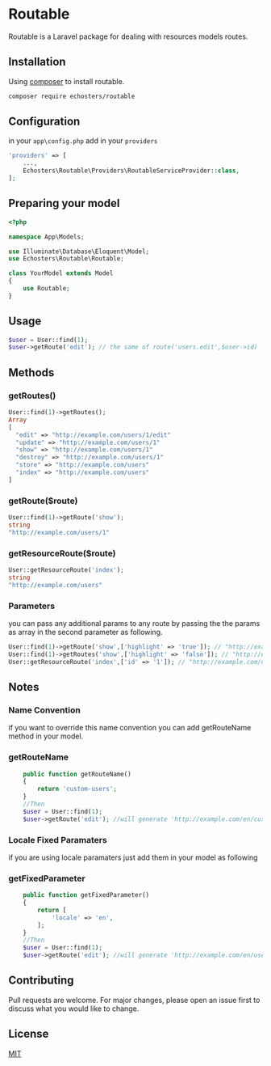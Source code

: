 # Routable

Routable is a Laravel package for dealing with resources models routes.

## Installation

Using [composer](https://getcomposer.org/) to install routable.

```bash
composer require echosters/routable
```
## Configuration
in your ```app\config.php```
add in your ```providers```
```php
'providers' => [
    ...,
    Echosters\Routable\Providers\RoutableServiceProvider::class,
];
```
## Preparing your model
```php
<?php

namespace App\Models;

use Illuminate\Database\Eloquent\Model;
use Echosters\Routable\Routable;

class YourModel extends Model
{
    use Routable;
}
```
## Usage

```php
$user = User::find(1);
$user->getRoute('edit'); // the same of route('users.edit',$user->id)
```
## Methods
### getRoutes()
```php
User::find(1)->getRoutes();
Array
[
  "edit" => "http://example.com/users/1/edit"
  "update" => "http://example.com/users/1"
  "show" => "http://example.com/users/1"
  "destroy" => "http://example.com/users/1"
  "store" => "http://example.com/users"
  "index" => "http://example.com/users"
]
```

### getRoute($route)
```php
User::find(1)->getRoute('show');
string
"http://example.com/users/1"
```

### getResourceRoute($route)
```php
User::getResourceRoute('index');
string
"http://example.com/users"
```
### Parameters
you can pass any additional params to any route by passing the the params as array in the second parameter as following.
```php
User::find(1)->getRoute('show',['highlight' => 'true']); // "http://example.com/users/1?highlight=true"
User::find(1)->getRoutes('show',['highlight' => 'false']); // "http://example.com/users/1?highlight=false"
User::getResourceRoute('index',['id' => '1']); // "http://example.com/users/1?id=1"
```
## Notes
### Name Convention
if you want to override this name convention you can add getRouteName method in your model.

### getRouteName
```php
    public function getRouteName()
    {
        return 'custom-users';
    }
    //Then 
    $user = User::find(1);
    $user->getRoute('edit'); //will generate 'http://example.com/en/custom-users/1'
```

### Locale Fixed Paramaters
if you are using locale paramaters just add them in your model as following

### getFixedParameter
```php
    public function getFixedParameter()
    {
        return [
            'locale' => 'en',
        ];
    }
    //Then 
    $user = User::find(1);
    $user->getRoute('edit'); //will generate 'http://example.com/en/users/1'
```
## Contributing
Pull requests are welcome. For major changes, please open an issue first to discuss what you would like to change.


## License
[MIT](https://choosealicense.com/licenses/mit/)
